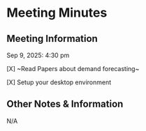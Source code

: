 # Meeting Minutes
## Meeting Information
Sep 9, 2025: 4:30 pm

[X] ~Read Papers about demand forecasting~

[X] Setup your desktop environment

## Other Notes & Information
N/A
